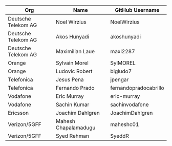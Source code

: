 | Org                 | Name                 | GitHub Username       |
|---------------------|----------------------|-----------------------|
| Deutsche Telekom AG | Noel Wirzius         | NoelWirzius           |
| Deutsche Telekom AG | Akos Hunyadi         | akoshunyadi           |
| Deutsche Telekom AG | Maximilian Laue      | maxl2287              |
| Orange              | Sylvain Morel        | SylMOREL              |
| Orange              | Ludovic Robert       | bigludo7              |
| Telefonica          | Jesus Pena           | jpengar               |
| Telefonica          | Fernando Prado       | fernandopradocabrillo |
| Vodafone            | Eric Murray          | eric-murray           |
| Vodafone            | Sachin Kumar         | sachinvodafone        |
| Ericsson            | Joachim Dahlgren     | JoachimDahlgren       |
| Verizon/5GFF        | Mahesh Chapalamadugu | maheshc01             |
| Verizon/5GFF        | Syed Rehman          | SyeddR                |

